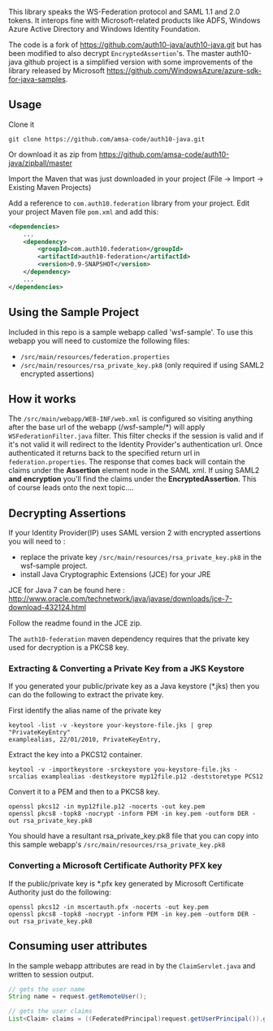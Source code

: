 This library speaks the WS-Federation protocol and SAML 1.1 and 2.0 tokens. It interops fine with Microsoft-related products like ADFS, Windows Azure Active Directory and Windows Identity Foundation.

The code is a fork of https://github.com/auth10-java/auth10-java.git but has been modified to also decrypt `EncryptedAssertion`'s. The master auth10-java github project is a simplified version with some improvements of the library released by Microsoft <https://github.com/WindowsAzure/azure-sdk-for-java-samples>. 

## Usage

Clone it

	git clone https://github.com/amsa-code/auth10-java.git

Or download it as zip from <https://github.com/amsa-code/auth10-java/zipball/master>

Import the Maven that was just downloaded in your project (File -> Import -> Existing Maven Projects)

Add a reference to `com.auth10.federation` library from your project. Edit your project Maven file `pom.xml` and add this:

```xml
<dependencies>
	...
	<dependency>
		<groupId>com.auth10.federation</groupId>
		<artifactId>auth10-federation</artifactId>
		<version>0.9-SNAPSHOT</version>
	</dependency>
	...
</dependencies>
```

## Using the Sample Project
Included in this repo is a sample webapp called 'wsf-sample'. To use this webapp you will need to customize the following files:
* `/src/main/resources/federation.properties`
* `/src/main/resources/rsa_private_key.pk8` (only required if using SAML2 encrypted assertions)

## How it works
The `/src/main/webapp/WEB-INF/web.xml` is configured so visiting anything after the base url of the webapp (/wsf-sample/*) will apply `WSFederationFilter.java` filter. This filter checks if the session is valid and if it's not valid it will redirect to the Identity Provider's authentication url. Once authenticated it returns back to the specified return url in `federation.properties`. The response that comes back will contain the claims under the **Assertion** element node in the SAML xml. If using SAML2 **and encryption** you'll find the claims under the **EncryptedAssertion**. This of course leads onto the next topic....


## Decrypting Assertions

If your Identity Provider(IP) uses SAML version 2 with encrypted assertions you will need to :
* replace the private key `/src/main/resources/rsa_private_key.pk8` in the wsf-sample project.
* install Java Cryptographic Extensions (JCE) for your JRE

JCE for Java 7 can be found here : http://www.oracle.com/technetwork/java/javase/downloads/jce-7-download-432124.html

Follow the readme found in the JCE zip.

The `auth10-federation` maven dependency requires that the private key used for decryption is a PKCS8 key. 

### Extracting & Converting a Private Key from a JKS Keystore
If you generated your public/private key as a Java keystore (*.jks) then you can do the following to extract the private key.

First identify the alias name of the private key
```
keytool -list -v -keystore your-keystore-file.jks | grep "PrivateKeyEntry"
examplealias, 22/01/2010, PrivateKeyEntry, 
```

Extract the key into a PKCS12 container.
```
keytool -v -importkeystore -srckeystore you-keystore-file.jks -srcalias examplealias -destkeystore myp12file.p12 -deststoretype PCS12
```

Convert it to a PEM and then to a PKCS8 key.
```
openssl pkcs12 -in myp12file.p12 -nocerts -out key.pem
openssl pkcs8 -topk8 -nocrypt -inform PEM -in key.pem -outform DER -out rsa_private_key.pk8
```

You should have a resultant rsa_private_key.pk8 file that you can copy into this sample webapp's `/src/main/resources/rsa_private_key.pk8`

### Converting a Microsoft Certificate Authority PFX key

If the public/private key is *.pfx key generated by Microsoft Certificate Authority just do the following:
```
openssl pkcs12 -in mscertauth.pfx -nocerts -out key.pem
openssl pkcs8 -topk8 -nocrypt -inform PEM -in key.pem -outform DER -out rsa_private_key.pk8
```



## Consuming user attributes
In the sample webapp attributes are read in by the `ClaimServlet.java` and written to session output.

```java
// gets the user name
String name = request.getRemoteUser();

// gets the user claims
List<Claim> claims = ((FederatedPrincipal)request.getUserPrincipal()).getClaims()
```
